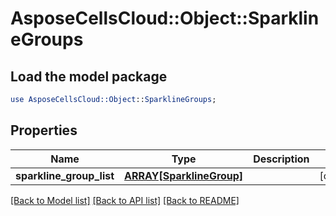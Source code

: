 # AsposeCellsCloud::Object::SparklineGroups

## Load the model package
```perl
use AsposeCellsCloud::Object::SparklineGroups;
```

## Properties
Name | Type | Description | Notes
------------ | ------------- | ------------- | -------------
**sparkline_group_list** | [**ARRAY[SparklineGroup]**](SparklineGroup.md) |  | [optional] 

[[Back to Model list]](../README.md#documentation-for-models) [[Back to API list]](../README.md#documentation-for-api-endpoints) [[Back to README]](../README.md)


